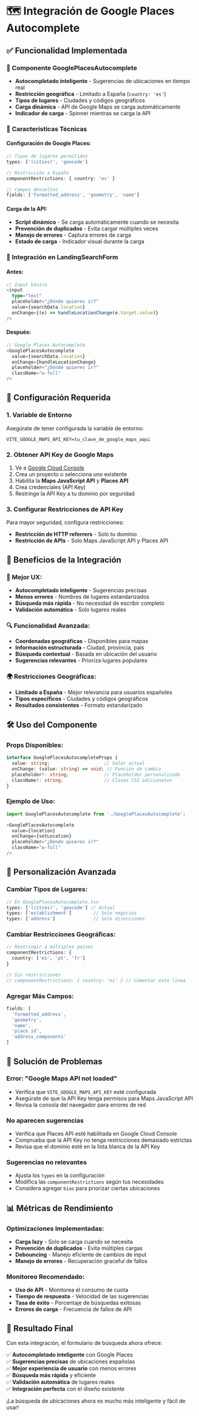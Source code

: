 # 🗺️ Integración de Google Places Autocomplete

## ✅ **Funcionalidad Implementada**

### **🎯 Componente GooglePlacesAutocomplete**
- **Autocompletado inteligente** - Sugerencias de ubicaciones en tiempo real
- **Restricción geográfica** - Limitado a España (`country: 'es'`)
- **Tipos de lugares** - Ciudades y códigos geográficos
- **Carga dinámica** - API de Google Maps se carga automáticamente
- **Indicador de carga** - Spinner mientras se carga la API

### **🔧 Características Técnicas**

#### **Configuración de Google Places:**
```typescript
// Tipos de lugares permitidos
types: ['(cities)', 'geocode']

// Restricción a España
componentRestrictions: { country: 'es' }

// Campos devueltos
fields: ['formatted_address', 'geometry', 'name']
```

#### **Carga de la API:**
- **Script dinámico** - Se carga automáticamente cuando se necesita
- **Prevención de duplicados** - Evita cargar múltiples veces
- **Manejo de errores** - Captura errores de carga
- **Estado de carga** - Indicador visual durante la carga

### **🎨 Integración en LandingSearchForm**

#### **Antes:**
```typescript
// Input básico
<input
  type="text"
  placeholder="¿Dónde quieres ir?"
  value={searchData.location}
  onChange={(e) => handleLocationChange(e.target.value)}
/>
```

#### **Después:**
```typescript
// Google Places Autocomplete
<GooglePlacesAutocomplete
  value={searchData.location}
  onChange={handleLocationChange}
  placeholder="¿Dónde quieres ir?"
  className="w-full"
/>
```

## 🚀 **Configuración Requerida**

### **1. Variable de Entorno**
Asegúrate de tener configurada la variable de entorno:

```env
VITE_GOOGLE_MAPS_API_KEY=tu_clave_de_google_maps_aqui
```

### **2. Obtener API Key de Google Maps**
1. Ve a [Google Cloud Console](https://console.cloud.google.com/)
2. Crea un proyecto o selecciona uno existente
3. Habilita la **Maps JavaScript API** y **Places API**
4. Crea credenciales (API Key)
5. Restringe la API Key a tu dominio por seguridad

### **3. Configurar Restricciones de API Key**
Para mayor seguridad, configura restricciones:
- **Restricción de HTTP referrers** - Solo tu dominio
- **Restricción de APIs** - Solo Maps JavaScript API y Places API

## 🎯 **Beneficios de la Integración**

### **📱 Mejor UX:**
- **Autocompletado inteligente** - Sugerencias precisas
- **Menos errores** - Nombres de lugares estandarizados
- **Búsqueda más rápida** - No necesidad de escribir completo
- **Validación automática** - Solo lugares reales

### **🔍 Funcionalidad Avanzada:**
- **Coordenadas geográficas** - Disponibles para mapas
- **Información estructurada** - Ciudad, provincia, país
- **Búsqueda contextual** - Basada en ubicación del usuario
- **Sugerencias relevantes** - Prioriza lugares populares

### **🌍 Restricciones Geográficas:**
- **Limitado a España** - Mejor relevancia para usuarios españoles
- **Tipos específicos** - Ciudades y códigos geográficos
- **Resultados consistentes** - Formato estandarizado

## 🛠️ **Uso del Componente**

### **Props Disponibles:**
```typescript
interface GooglePlacesAutocompleteProps {
  value: string;                    // Valor actual
  onChange: (value: string) => void; // Función de cambio
  placeholder?: string;             // Placeholder personalizado
  className?: string;               // Clases CSS adicionales
}
```

### **Ejemplo de Uso:**
```typescript
import GooglePlacesAutocomplete from './GooglePlacesAutocomplete';

<GooglePlacesAutocomplete
  value={location}
  onChange={setLocation}
  placeholder="¿Dónde quieres ir?"
  className="w-full"
/>
```

## 🔧 **Personalización Avanzada**

### **Cambiar Tipos de Lugares:**
```typescript
// En GooglePlacesAutocomplete.tsx
types: ['(cities)', 'geocode'] // Actual
types: ['establishment']        // Solo negocios
types: ['address']              // Solo direcciones
```

### **Cambiar Restricciones Geográficas:**
```typescript
// Restringir a múltiples países
componentRestrictions: { 
  country: ['es', 'pt', 'fr'] 
}

// Sin restricciones
// componentRestrictions: { country: 'es' } // Comentar esta línea
```

### **Agregar Más Campos:**
```typescript
fields: [
  'formatted_address', 
  'geometry', 
  'name',
  'place_id',
  'address_components'
]
```

## 🚨 **Solución de Problemas**

### **Error: "Google Maps API not loaded"**
- Verifica que `VITE_GOOGLE_MAPS_API_KEY` esté configurada
- Asegúrate de que la API Key tenga permisos para Maps JavaScript API
- Revisa la consola del navegador para errores de red

### **No aparecen sugerencias**
- Verifica que Places API esté habilitada en Google Cloud Console
- Comprueba que la API Key no tenga restricciones demasiado estrictas
- Revisa que el dominio esté en la lista blanca de la API Key

### **Sugerencias no relevantes**
- Ajusta los `types` en la configuración
- Modifica las `componentRestrictions` según tus necesidades
- Considera agregar `bias` para priorizar ciertas ubicaciones

## 📊 **Métricas de Rendimiento**

### **Optimizaciones Implementadas:**
- **Carga lazy** - Solo se carga cuando se necesita
- **Prevención de duplicados** - Evita múltiples cargas
- **Debouncing** - Manejo eficiente de cambios de input
- **Manejo de errores** - Recuperación graceful de fallos

### **Monitoreo Recomendado:**
- **Uso de API** - Monitorea el consumo de cuota
- **Tiempo de respuesta** - Velocidad de las sugerencias
- **Tasa de éxito** - Porcentaje de búsquedas exitosas
- **Errores de carga** - Frecuencia de fallos de API

## 🎉 **Resultado Final**

Con esta integración, el formulario de búsqueda ahora ofrece:

✅ **Autocompletado inteligente** con Google Places  
✅ **Sugerencias precisas** de ubicaciones españolas  
✅ **Mejor experiencia de usuario** con menos errores  
✅ **Búsqueda más rápida** y eficiente  
✅ **Validación automática** de lugares reales  
✅ **Integración perfecta** con el diseño existente  

¡La búsqueda de ubicaciones ahora es mucho más inteligente y fácil de usar! 